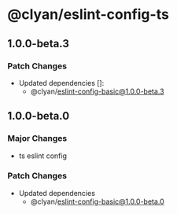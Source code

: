 # @clyan/eslint-config-ts

## 1.0.0-beta.3

### Patch Changes

- Updated dependencies []:
  - @clyan/eslint-config-basic@1.0.0-beta.3

## 1.0.0-beta.0

### Major Changes

- ts eslint config

### Patch Changes

- Updated dependencies
  - @clyan/eslint-config-basic@1.0.0-beta.0
